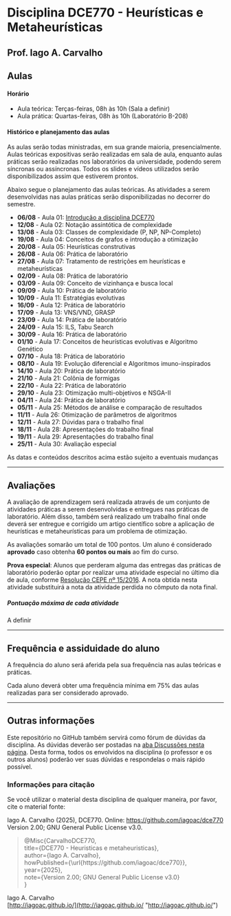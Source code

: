# Disciplina DCE770 - Heurísticas e Metaheurísticas

## Prof. Iago A. Carvalho

## Aulas

#### Horário

  - Aula teórica: Terças-feiras, 08h às 10h (Sala a definir)
  - Aula prática: Quartas-feiras, 08h às 10h (Laboratório B-208)
 
#### Histórico e planejamento das aulas

As aulas serão todas ministradas, em sua grande maioria, presencialmente. Aulas teóricas expositivas serão realizadas em sala de aula, enquanto aulas práticas serão realizadas nos laboratórios da universidade, podendo serem síncronas ou assíncronas. Todos os slides e vídeos utilizados serão disponibilizados assim que estiverem prontos.

Abaixo segue o planejamento das aulas teóricas. As atividades a serem desenvolvidas nas aulas práticas serão disponibilizadas no decorrer do semestre.

  - **06/08** - Aula 01: [Introdução a disciplina DCE770](aulas/aula_1.pdf)
  - **12/08** - Aula 02: Notação assintótica de complexidade
  - **13/08** - Aula 03: Classes de complexidade (P, NP, NP-Completo)
  - **19/08** - Aula 04: Conceitos de grafos e introdução a otimização
  - **20/08** - Aula 05: Heurísticas construtivas
  - **26/08** - Aula 06: Prática de laboratório
  - **27/08** - Aula 07: Tratamento de restrições em heurísticas e metaheurísticas
  - **02/09** - Aula 08: Prática de laboratório
  - **03/09** - Aula 09: Conceito de vizinhança e busca local
  - **09/09** - Aula 10: Prática de laboratório
  - **10/09** - Aula 11: Estratégias evolutivas
  - **16/09** - Aula 12: Prática de laboratório
  - **17/09** - Aula 13: VNS/VND, GRASP
  - **23/09** - Aula 14: Prática de laboratório
  - **24/09** - Aula 15: ILS, Tabu Search 
  - **30/09** - Aula 16: Prática de laboratório
  - **01/10** - Aula 17: Conceitos de heurísticas evolutivas e Algoritmo Genético
  - **07/10** - Aula 18: Prática de laboratório
  - **08/10** - Aula 19: Evolução diferencial e Algoritmos imuno-inspirados
  - **14/10** - Aula 20: Prática de laboratório
  - **21/10** - Aula 21: Colônia de formigas
  - **22/10** - Aula 22: Prática de laboratório
  - **29/10** - Aula 23: Otimização multi-objetivos e NSGA-II
  - **04/11** - Aula 24: Prática de laboratório
  - **05/11** - Aula 25: Métodos de análise e comparação de resultados
  - **11/11** - Aula 26: Otimização de parâmetros de algoritmos
  - **12/11** - Aula 27: Dúvidas para o trabalho final
  - **18/11** - Aula 28: Apresentações do trabalho final
  - **19/11** - Aula 29: Apresentações do trabalho final
  - **25/11** - Aula 30: Avaliação especial

As datas e conteúdos descritos acima estão sujeito a eventuais mudanças 

---

## Avaliações

A avaliação de aprendizagem será realizada através de um conjunto de atividades práticas a serem desenvolvidas e entregues nas práticas de laboratório. Além disso, também será realizado um trabalho final onde deverá ser entregue e corrigido um artigo científico sobre a aplicação de heurísticas e metaheurísticas para um problema de otimização.

As avaliações somarão um total de 100 pontos. Um aluno é considerado **aprovado** caso obtenha **60 pontos ou mais** ao fim do curso.

**Prova especial**: Alunos que perderam alguma das entregas das práticas de laboratório poderão optar por realizar uma atividade especial no último dia de aula, conforme [Resolução CEPE nº 15/2016](https://www.unifal-mg.edu.br/portal/wp-content/uploads/sites/52/2019/07/15-2016-aprova-Reg.-Geral-Cursos-de-gradua%C3%A7%C3%A3o-11935-8-alterada-pela-016-2019-vide-res-020-2019.pdf "Resolução CEPE nº 15/2016"). A nota obtida nesta atividade substituirá a nota da atividade perdida no cômputo da nota final.


##### Pontuação máxima de cada atividade
A definir

---

## Frequência e assiduidade do aluno

A frequência do aluno será aferida pela sua frequência nas aulas teóricas e práticas.

Cada aluno deverá obter uma frequência mínima em 75% das aulas realizadas para ser considerado aprovado. 

---

## Outras informações

Este repositório no GitHub também servirá como fórum de dúvidas da disciplina. As dúvidas deverão ser postadas na [aba Discussões nesta página](https://github.com/iagoac/dce770/discussions). Desta forma, todos os envolvidos na disciplina (o professor e os outros alunos) poderão ver suas dúvidas e respondelas o mais rápido possível.

### Informações para citação

Se você utilizar o material desta disciplina de qualquer maneira, por favor, cite o material fonte:

Iago A. Carvalho (2025), DCE770. Online: https://github.com/iagoac/dce770 Version 2.00; GNU General Public License v3.0.


> @Misc{CarvalhoDCE770,  
title={DCE770 - Heuristicas e metaheuristicas},  
author={Iago A. Carvalho},   
howPublished={\url{https&#58;//github\.com/iagoac/dce770}},  
year={2025},  
note={Version 2.00; GNU General Public License v3.0}  
}


Iago A. Carvalho  
[http://iagoac.github.io/](http://iagoac.github.io/ "http://iagoac.github.io/")
